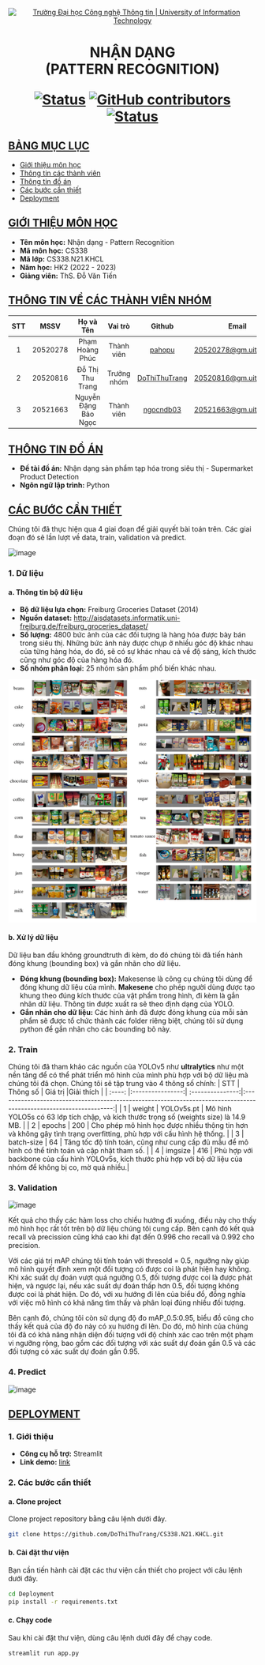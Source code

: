 <a id="top"></a>

<!-- Banner -->
<p align="center">
  <a href="https://www.uit.edu.vn/" title="Trường Đại học Công nghệ Thông tin" style="border: none;">
    <img src="https://i.imgur.com/WmMnSRt.png" alt="Trường Đại học Công nghệ Thông tin | University of Information Technology">
  </a>
</p>

<h1 align="center"><b>NHẬN DẠNG<br>(PATTERN RECOGNITION)</b></h>

[![Status](https://img.shields.io/badge/status-done-blue?style=flat-square)](https://github.com/DoThiThuTrang/CS338.N21.KHCL)
[![GitHub contributors](https://img.shields.io/github/contributors/DoThiThuTrang/CS338.N21.KHCL?style=flat-square)](https://github.com/DoThiThuTrang/CS338.N21.KHCL/graphs/contributors)
[![Status](https://img.shields.io/badge/language-python-blue?style=flat-square)](https://github.com/DoThiThuTrang/CS338.N21.KHCL)

## [BẢNG MỤC LỤC](#top)
* [Giới thiệu môn học](#giới-thiệu-môn-học)
* [Thông tin các thành viên](#thông-tin-về-các-thành-viên-nhóm)
* [Thông tin đồ án](#thông-tin-đồ-án)
* [Các bước cần thiết](#các-bước-cần-thiết)
* [Deployment](#deployment)

## [GIỚI THIỆU MÔN HỌC](#top)
* **Tên môn học:** Nhận dạng - Pattern Recognition
* **Mã môn học:** CS338
* **Mã lớp:** CS338.N21.KHCL
* **Năm học:** HK2 (2022 - 2023)
* **Giảng viên:** ThS. Đỗ Văn Tiến

## [THÔNG TIN VỀ CÁC THÀNH VIÊN NHÓM](#top)

| STT    | MSSV          | Họ và Tên                |Vai trò    | Github                                          | Email                   |
| :----: |:-------------:| :-----------------------:|:---------:|:-----------------------------------------------:|:-------------------------:
| 1      | 20520278      | Phạm Hoàng Phúc          | Thành viên | [pahopu](https://github.com/pahopu)            | 20520278@gm.uit.edu.vn   |
| 2      | 20520816      | Đỗ Thị Thu Trang         | Trưởng nhóm| [DoThiThuTrang](https://github.com/DoThiThuTrang)| 20520816@gm.uit.edu.vn   |
| 3      | 20521663      | Nguyễn Đặng Bảo Ngọc     | Thành viên | [ngocndb03](https://github.com/ngocndb03)      | 20521663@gm.uit.edu.vn   |

## [THÔNG TIN ĐỒ ÁN](#top)
* **Đề tài đồ án:** Nhận dạng sản phẩm tạp hóa trong siêu thị - Supermarket Product Detection
* **Ngôn ngữ lập trình:** Python

## [CÁC BƯỚC CẦN THIẾT](#top)
Chúng tôi đã thực hiện qua 4 giai đoạn để giải quyết bài toán trên. Các giai đoạn đó sẽ lần lượt về data, train, validation và predict.

![image](https://github.com/DoThiThuTrang/CS338.N21.KHCL/assets/79435891/4daef96e-8769-48e9-af35-4d5c3cce541a)

### 1. Dữ liệu
#### a. Thông tin bộ dữ liệu
* **Bộ dữ liệu lựa chọn:** Freiburg Groceries Dataset (2014)
* **Nguồn dataset:** http://aisdatasets.informatik.uni-freiburg.de/freiburg_groceries_dataset/
* **Số lượng:** 4800 bức ảnh của các đối tượng là hàng hóa được bày bán trong siêu thị. Những bức ảnh này được chụp ở nhiều góc độ khác nhau của từng hàng hóa, do đó, sẽ có sự khác nhau cả về độ sáng, kích thước cũng như góc độ của hàng hóa đó.   
* **Số nhóm phân loại:** 25 nhóm sản phẩm phổ biến khác nhau.
  
![image](Images/dataset.png)

#### b. Xử lý dữ liệu
Dữ liệu ban đầu không groundtruth đi kèm, do đó chúng tôi đã tiến hành đóng khung (bounding box) và gắn nhãn cho dữ liệu.
* **Đóng khung (bounding box):**
Makesense là công cụ chúng tôi dùng để đóng khung dữ liệu của mình. **Makesene** cho phép người dùng được tạo khung theo đúng kích thước của vật phẩm trong hình, đi kèm là gắn nhãn dữ liệu. Thông tin được xuất ra sẽ theo định dạng của YOLO.
* **Gắn nhãn cho dữ liệu:** Các hình ảnh đã được đóng khung của mỗi sản phẩm sẽ được tổ chức thành các folder riêng biệt, chúng tôi sử dụng python để gắn nhãn cho các bounding bõ này.
  
### 2. Train
Chúng tôi đã tham khảo các nguồn của YOLOv5 như **ultralytics** như một nền tảng để có thể phát triển mô hình của mình phù hợp với bộ dữ liệu mà chúng tôi đã chọn. Chúng tôi sẽ tập trung vào 4 thông số chính: 
| STT    | Thông số         | Giá trị          |Giải thích                                                                                                          |
| :----: |:----------------:| :---------------:|:------------------------------------------------------------------------------------------------------------------:|
| 1      | weight           | YOLOv5s.pt       | Mô hình YOLO5s có 63 lớp tích chập, và kích thước trọng số (weights size) là 14.9 MB.                              |
| 2      | epochs           | 200              | Cho phép mô hình học được nhiều thông tin hơn và không gây tình trạng overfitting, phù hợp với cấu hình hệ thống.  |
| 3      | batch-size       | 64               | Tăng tốc độ tính toán, cũng như cung cấp đủ mẫu để mô hình có thể tính toán và cập nhật tham số.                   |
| 4      | imgsize          | 416              | Phù hợp với backbone của cấu hình YOLOv5s, kích thước phù hợp với bộ dữ liệu của nhóm để không bị co, mờ quá nhiều.|

### 3. Validation
![image](https://github.com/DoThiThuTrang/CS338.N21.KHCL/assets/79435891/41e8a114-5296-4b56-b3a1-f6f1da8a5bb5)

  Kết quả cho thấy các hàm loss cho chiều hướng đi xuống, điều này cho thấy mô hình học rất tốt trên bộ dữ liệu chúng tôi cung cấp. Bên cạnh đó kết quả recall và precission cũng khá cao khi đạt đến 0.996 cho recall và 0.992 cho precision. 
  
  Với các giá trị mAP chúng tôi tính toán với thresold = 0.5, ngưỡng này giúp mô hình quyết định xem một đối tượng có được coi là phát hiện hay không. Khi xác suất dự đoán vượt quá ngưỡng 0.5, đối tượng được coi là được phát hiện, và ngược lại, nếu xác suất 
dự đoán thấp hơn 0.5, đối tượng không được coi là phát hiện. Do đó, với xu hướng đi lên của biểu đồ, đồng nghĩa với việc mô hình có khả năng tìm thấy và phân loại đúng nhiều đối tượng.

  Bên cạnh đó, chúng tôi còn sử dụng độ đo mAP_0.5:0.95, biểu đồ cũng cho thấy kết quả của độ đo này có xu hướng đi lên. Do đó, mô hình của chúng tôi đã có khả năng nhận diện đối tượng với độ chính xác cao trên một phạm vi ngưỡng rộng, bao gồm các đối tượng với xác suất dự đoán gần 0.5 và các đối tượng có xác suất dự đoán gần 0.95. 

### 4. Predict
![image](https://github.com/DoThiThuTrang/CS338.N21.KHCL/assets/79435891/b0ffbf4a-5047-4576-bd25-6340846f6580)


## [DEPLOYMENT](#top)

### 1. Giới thiệu
* **Công cụ hỗ trợ:** Streamlit
* **Link demo:** [link](https://drive.google.com/file/d/1A8Z_NneHT906PZraNkhBzUzwNszRX0fH/view)

### 2. Các bước cần thiết

#### a. Clone project
Clone project repository bằng câu lệnh dưới đây.

```bash
git clone https://github.com/DoThiThuTrang/CS338.N21.KHCL.git
```

#### b. Cài đặt thư viện
Bạn cần tiến hành cài đặt các thư viện cần thiết cho project với câu lệnh dưới đây.

```bash
cd Deployment
pip install -r requirements.txt
```

#### c. Chạy code
Sau khi cài đặt thư viện, dùng câu lệnh dưới đây để chạy code.
```bash
streamlit run app.py
```

